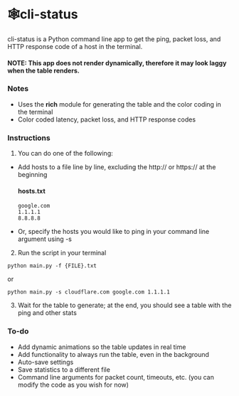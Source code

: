 
# 🕸️cli-status
cli-status is a Python command line app to get the ping, packet loss, and HTTP response code of a host in the terminal.

#### NOTE: This app does not render dynamically, therefore it may look laggy when the table renders.

### Notes
- Uses the **rich** module for generating the table and the color coding in the terminal
- Color coded latency, packet loss, and HTTP response codes

### Instructions

1) You can do one of the following:

- Add hosts to a file line by line, excluding the http:// or https:// at the beginning
  #### hosts.txt
  ```
  google.com
  1.1.1.1
  8.8.8.8
  ```

 - Or, specify the hosts you would like to ping in your command line argument using -s

2) Run the script in your terminal
```
python main.py -f {FILE}.txt
```
or
```
python main.py -s cloudflare.com google.com 1.1.1.1
```

3) Wait for the table to generate; at the end, you should see a table with the ping and other stats

### To-do
- Add dynamic animations so the table updates in real time
- Add functionality to always run the table, even in the background
- Auto-save settings
- Save statistics to a different file
- Command line arguments for packet count, timeouts, etc. (you can modify the code as you wish for now)
